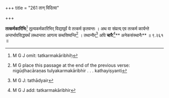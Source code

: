 +++
title = "261 तान् विदित्वा"

+++


**तत्कर्मकारिभिः**[^६८५] तुल्यकर्मकारिभिर् विद्यापूर्वं ये तत्कर्म कृतवन्तः । अथ वा संप्रत्य् एव तत्कर्म कार्यन्ते अन्तर्भावसिद्ध्यर्थं लब्धान्तरा आगत्य कथयिष्यन्ति[^६८६] । तथान्यैर्[^६८७] अपि **चारैः**[^६८८]** अनेकसंस्थानैः** ॥ ९.२६१ ॥


[^६८८]:
     M G J add: tatkarmakāribhir


[^६८७]:
     M G J: tathādyair


[^६८६]:
     M G place this passage at the end of the previous verse: nigūḍhacāraṇas tulyakarmakāribhir . . . kathayiṣyanti


[^६८५]:
     M G J omit: tatkarmakāribhiḥ